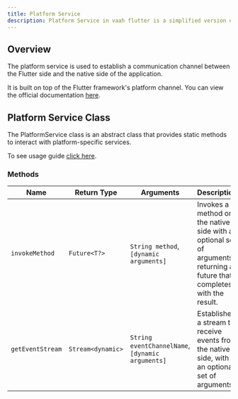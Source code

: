 ```yaml
---
title: Platform Service
description: Platform Service in vaah flutter is a simplified version of the Platform Channels in flutter framework.
---
```


## Overview
The platform service is used to establish a communication channel between the Flutter side and the native side of the application. 

It is built on top of the Flutter framework's platform channel. You can view the official documentation [here](https://docs.flutter.dev/platform-integration/platform-channels). 

## Platform Service Class 
The PlatformService class is an abstract class that provides static methods to interact with platform-specific services. 

To see usage guide [click here](../5.directory_structure/3.vaahextendflutter/5.services/8.platform_channel_service.md).

### Methods
| Name                           | Return Type      | Arguments                                            | Description                                                                                           |
|--------------------------------|------------------|-----------------------------------------------------|-------------------------------------------------------------------------------------------------------|
| `invokeMethod`                 | `Future<T?>`     | `String method`, `[dynamic arguments]`              | Invokes a method on the native side with an optional set of arguments, returning a future that completes with the result.   |
| `getEventStream`               | `Stream<dynamic>`| `String eventChannelName`, `[dynamic arguments]`    | Establishes a stream to receive events from the native side, with an optional set of arguments.                           |
